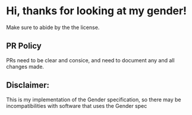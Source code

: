 # Hi, thanks for looking at my gender!

Make sure to abide by the the license.

## PR Policy
PRs need to be clear and consice, and need to document any and all changes made.

## Disclaimer:
This is my implementation of the Gender specification, so there may be incompatibilities with software that uses the Gender spec
